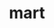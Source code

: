 ---
category: 4-letters
denotation: null
name: mart
reference_link: https://www.etymonline.com/word/mart
root_language: null
root_name: null
title: mart
type: free
word_sums:
- respelling: mart
  sum: 'Mart + '
---